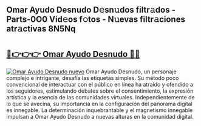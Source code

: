 ## Omar Ayudo Desnudo D𝚎sn𝚞dos filtr𝚊dos - Parts-0O0 Vid𝚎os f𝚘tos - N𝚞evas filtr𝚊ciones atr𝚊ctivas 8N5Nq

# <h2><a href="http://mbc50y.tromn.icu/?c=Omar+Ayudo+Desnudo">🔗👉👉👉 Omar Ayudo Desnudo 🔗🔗</a></h2>

[![Omar Ayudo Desnudo nuevo](https://i.imgur.com/pEAQMta.gif)](http://mbc50y.tromn.icu/?c=Omar+Ayudo+Desnudo)
Omar Ayudo Desnudo, un personaje complejo e intrigante, desafía las etiquetas simples. Su método poco convencional de interactuar con el público en línea ha atraído y ofendido a los seguidores, estimulando debates sobre el consentimiento, la expresión artística y la esencia de las comunidades virtuales. Independientemente de lo que se avecina, su importancia en la configuración del panorama digital es innegable. La determinación inquebrantable y el magnetismo innegable impulsan a Omar Ayudo Desnudo a nuevas alturas en la comunidad digital.
